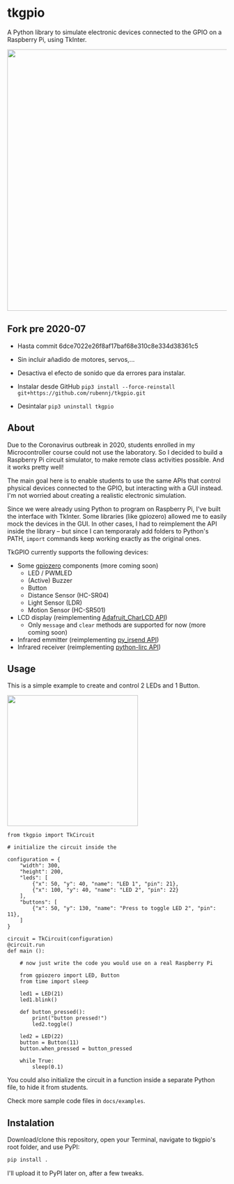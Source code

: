 # tkgpio
A Python library to simulate electronic devices connected to the GPIO on a Raspberry Pi, using TkInter.

<img src="https://user-images.githubusercontent.com/2084188/92945917-5a5cf000-f42c-11ea-820d-e460cf53e5b0.png" width="600">

## Fork pre 2020-07
* Hasta commit 6dce7022e26f8af17baf68e310c8e334d38361c5
* Sin incluir añadido de motores, servos,...
* Desactiva el efecto de sonido que da errores para instalar.

* Instalar desde GitHub
```pip3 install --force-reinstall git+https://github.com/rubennj/tkgpio.git```
* Desintalar
```pip3 uninstall tkgpio```

## About

Due to the Coronavirus outbreak in 2020, students enrolled in my Microcontroller course could not use the laboratory. So I decided to build a Raspberry Pi circuit simulator, to make remote class activities possible. And it works pretty well!

The main goal here is to enable students to use the same APIs that control physical devices connected to the GPIO, but interacting with a GUI instead. I'm not worried about creating a realistic electronic simulation.

Since we were already using Python to program on Raspberry Pi, I've built the interface with TkInter. Some libraries (like gpiozero) allowed me to easily mock the devices in the GUI. In other cases, I had to reimplement the API inside the library – but since I can temporaraly add folders to Python's PATH, `import` commands keep working exactly as the original ones.

TkGPIO currently supports the following devices:

- Some [gpiozero](https://github.com/gpiozero/gpiozero) components (more coming soon)
  - LED / PWMLED
  - (Active) Buzzer
  - Button
  - Distance Sensor (HC-SR04)
  - Light Sensor (LDR)
  - Motion Sensor (HC-SR501)
- LCD display (reimplementing [Adafruit_CharLCD API](https://github.com/adafruit/Adafruit_Python_CharLCD))
  - Only `message` and `clear` methods are supported for now (more coming soon)
- Infrared emmitter (reimplementing [py_irsend API](https://github.com/ChristopherRogers1991/python-irsend))
- Infrared receiver (reimplementing [python-lirc API](https://github.com/tompreston/python-lirc))


## Usage

This is a simple example to create and control 2 LEDs and 1 Button.

<img src="https://user-images.githubusercontent.com/2084188/92954753-5c2db000-f43a-11ea-8a73-22e9e337c785.png" width="300">

```python3
from tkgpio import TkCircuit

# initialize the circuit inside the 

configuration = {
    "width": 300,
    "height": 200,
    "leds": [
        {"x": 50, "y": 40, "name": "LED 1", "pin": 21},
        {"x": 100, "y": 40, "name": "LED 2", "pin": 22}
    ],
    "buttons": [
        {"x": 50, "y": 130, "name": "Press to toggle LED 2", "pin": 11},
    ]
}

circuit = TkCircuit(configuration)
@circuit.run
def main ():
    
    # now just write the code you would use on a real Raspberry Pi
    
    from gpiozero import LED, Button
    from time import sleep
    
    led1 = LED(21)
    led1.blink()
    
    def button_pressed():
        print("button pressed!")
        led2.toggle()
    
    led2 = LED(22)
    button = Button(11)
    button.when_pressed = button_pressed
    
    while True:
        sleep(0.1)

```

You could also initialize the circuit in a function inside a separate Python file, to hide it from students.

Check more sample code files in `docs/examples`.


## Instalation

Download/clone this repository, open your Terminal, navigate to tkgpio's root folder, and use PyPI:

```bash
pip install .
```

I'll upload it to PyPI later on, after a few tweaks.
